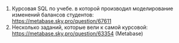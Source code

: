 1. Курсовая SQL по учебе. в которой производил моделирование изменений балансов студентов: https://metabase.sky.pro/question/67611
2. Несколько заданий, которые вели к самой курсовой: https://metabase.sky.pro/question/63354
(Metabase)

